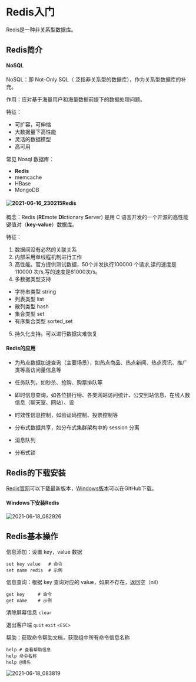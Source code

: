 # Redis入门

Redis是一种非关系型数据库。

## Redis简介

#### NoSQL

NoSQL：即 Not-Only SQL（ 泛指非关系型的数据库），作为关系型数据库的补充。

作用：应对基于海量用户和海量数据前提下的数据处理问题。

特征：

- 可扩容，可伸缩
- 大数据量下高性能
- 灵活的数据模型
- 高可用

常见 Nosql 数据库：

- **Redis**
- memcache
- HBase
- MongoDB

#### ![2021-06-16_230215](https://gitee.com/mounui/PicBed/raw/master/notebook/2021-06-16_230215.png)Redis

概念：Redis (**RE**mote **DI**ctionary **S**erver) 是用 C 语言开发的一个开源的高性能键值对（**key-value**）数据库。

特征：
1. 数据间没有必然的关联关系
2. 内部采用单线程机制进行工作
3. 高性能。官方提供测试数据，50个并发执行100000 个请求,读的速度是110000 次/s,写的速度是81000次/s。
4. 多数据类型支持
- 字符串类型		string
- 列表类型			list
- 散列类型			hash
- 集合类型			set
- 有序集合类型		sorted_set
5. 持久化支持。可以进行数据灾难恢复

#### Redis的应用

- 为热点数据加速查询（主要场景），如热点商品、热点新闻、热点资讯、推广类等高访问量信息等

- 任务队列，如秒杀、抢购、购票排队等

- 即时信息查询，如各位排行榜、各类网站访问统计、公交到站信息、在线人数信息（聊天室、网站）、设

- 时效性信息控制，如验证码控制、投票控制等

- 分布式数据共享，如分布式集群架构中的 session 分离

- 消息队列

- 分布式锁

## Redis的下载安装

[Redis官网](https://redis.io/)可以下载最新版本，[Windows版本](https://github.com/microsoftarchive/redis/tags)可以在GItHub下载。

#### Windows下安装Redis

![2021-06-18_082926](https://gitee.com/mounui/PicBed/raw/master/notebook/2021-06-18_082926.png)

## Redis基本操作

信息添加：设置 key，value 数据

```redis
set key value	# 命令
set name redis	# 示例
```

信息查询：根据 key 查询对应的 value，如果不存在，返回空（nil）

```redis
get key		# 命令
get name	# 示例
```

清除屏幕信息 `clear`

退出客户端 `quit` `exit` `<ESC>`

帮助：获取命令帮助文档，获取组中所有命令信息名称

```redis
help # 查看帮助信息
help 命令名称
help @组名
```

![2021-06-18_083819](https://gitee.com/mounui/PicBed/raw/master/notebook/2021-06-18_083819.png)